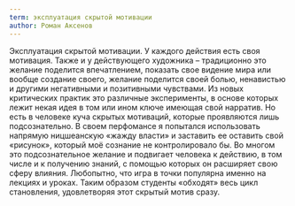 ```yaml
---
term: эксплуатация скрытой мотивации
author: Роман Аксенов
---
```

Эксплуатация скрытой мотивации. У каждого действия есть своя мотивация. Также и у действующего художника – традиционно это желание поделится впечатлением, показать свое видение мира или вообще создание своего, желание поделится своей болью, ненавистью и другими негативными и позитивными чувствами. Из новых критических практик это различные эксперименты, в основе которых лежит некая идея в том или ином ключе имеющая свой нарратив. Но есть в человеке куча скрытых мотиваций, которые проявляются лишь подсознательно. В своем перфомансе я попытался использовать напрямую ницшеанскую «жажду власти» и заставить ее оставить свой «рисунок», который моё сознание не контролировало бы. Во многом это подсознательное желание и подвигает человека к действию, в том числе и к получению знаний, с помощью которых он расширяет свою сферу влияния. Любопытно, что игра в точки популярна именно на лекциях и уроках. Таким образом студенты «обходят» весь цикл становления, удовлетворяя этот скрытый мотив сразу.